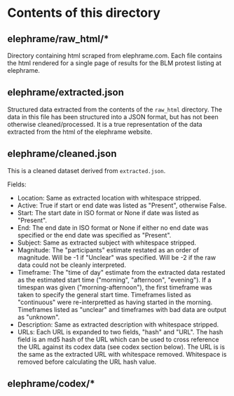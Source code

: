 # Contents of this directory

## elephrame/raw_html/*
Directory containing html scraped from elephrame.com. Each file contains the html
rendered for a single page of results for the BLM protest listing at elephrame.

## elephrame/extracted.json
Structured data extracted from the contents of the `raw_html` directory.
The data in this file has been structured into a JSON format, but has not been
otherwise cleaned/processed. It is a true representation of the data extracted
from the html of the elephrame website.

## elephrame/cleaned.json
This is a cleaned dataset derived from `extracted.json`.

Fields:
 - Location: Same as extracted location with whitespace stripped.
 - Active: True if start or end date was listed as "Present", otherwise False.
 - Start: The start date in ISO format or None if date was listed as "Present".
 - End: The end date in ISO format or None if either no end date was specified or the end date was specified as "Present".
 - Subject: Same as extracted subject with whitespace stripped.
 - Magnitude: The "participants" estimate restated as an order of magnitude. Will be -1 if "Unclear" was specified. Will be -2 if the raw data could not be cleanly interpreted.
 - Timeframe: The "time of day" estimate from the extracted data restated as the estimated start time ("morning", "afternoon", "evening"). If a timespan was given ("morning-afternoon"), the first timeframe was taken to specify the general start time. Timeframes listed as "continuous" were re-interpretted as having started in the morning. Timeframes listed as "unclear" and timeframes with bad data are output as "unknown".
 - Description: Same as extracted description with whitespace stripped.
 - URLs: Each URL is expanded to two fields, "hash" and "URL". The hash field is an md5 hash of the URL which can be used to cross reference the URL against its codex data (see codex section below). The URL is is the same as the extracted URL with whitespace removed. Whitespace is removed before calculating the URL hash value.

## elephrame/codex/*